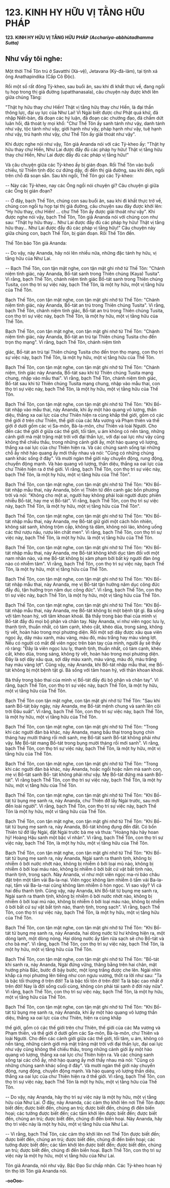 # 123. KINH HY HỮU VỊ TẰNG HỮU PHÁP

**123. KINH HY HỮU VỊ TẰNG HỮU PHÁP**
***(Acchariya-abbhùtadhamma Sutta)***

## Như vầy tôi nghe:

Một thời Thế Tôn trú ở Savatthi (Xá-vệ), Jetavana (Kỳ-đà-lâm), tại tịnh xá ông Anathapindika (Cấp Cô
Ðộc).

Rồi một số rất đông Tỷ-kheo, sau buổi ăn, sau khi đi khất thực về, đang ngồi tụ họp trong thị giả đường
(upatthanasala), câu chuyện này được khởi lên giữa chúng Tăng:

"Thật hy hữu thay chư Hiền! Thật vị tằng hữu thay chư Hiền, là đại thần thông lực, đại uy lực của Như
Lai! Vì Ngài biết được chư Phật quá khứ, đã nhập Niết-bàn, đã đoạn các hý luận, đã đoạn các chướng
đạo, đã chấm dứt luân hồi, đã thoát ly mọi khổ: "Chư Thế Tôn ấy sanh tánh như vậy, danh tánh như vậy,
tộc tánh như vậy, giới hạnh như vậy, pháp hạnh như vậy, tuệ hạnh như vậy, trú hạnh như vậy, chư Thế
Tôn ấy giải thoát như vậy".

Khi được nghe nói như vậy, Tôn giả Ananda nói với các Tỷ-kheo ấy: "Thật hy hữu thay chư Hiền, Như
Lai được đầy đủ các pháp hy hữu! Thật vị tằng hữu thay chư Hiền, Như Lai được đầy đủ các pháp vị
tằng hữu!"

Và câu chuyện giữa các Tỷ-kheo ấy bị gián đoạn. Rồi Thế Tôn vào buổi chiều, từ Thiền tịnh độc cư
đứng dậy, đi đến thị giả đường, sau khi đến, ngồi trên chỗ đã soạn sẵn. Sau khi ngồi, Thế Tôn gọi các
Tỷ-kheo:

-- Này các Tỷ-kheo, nay các Ông ngồi nói chuyện gì? Câu chuyện gì giữa các Ông bị gián đoạn?

-- Ở đây, bạch Thế Tôn, chúng con sau buổi ăn, sau khi đi khất thực trở về, chúng con ngồi tụ họp tại thị
giả đường, câu chuyện sau đây được khởi lên: "Hy hữu thay, chư Hiền! ... chư Thế Tôn ấy được giải
thoát như vậy". Khi được nghe nói vậy, bạch Thế Tôn, Tôn giả Ananda nói với chúng con như sau:
"Thật hy hữu thay... Như Lai được đầy đủ các pháp hy hữu! Thật vị tằng hữu thay... Như Lai được đầy
đủ các pháp vị tằng hữu!" Câu chuyện này giữa chúng con, bạch Thế Tôn, bị gián đoạn. Rồi Thế Tôn
đến.

Thế Tôn bảo Tôn giả Ananda:

-- Do vậy, này Ananda, hãy nói lên nhiều nữa, những đặc tánh hy hữu, vị tằng hữu của Như Lai.

-- Bạch Thế Tôn, con tận mặt nghe, con tận mặt ghi nhớ từ Thế Tôn: "Chánh niệm tỉnh giác, này
Ananda, Bồ-tát sanh trong Thiên chúng (Kaya) Tusita". Vì rằng, bạch Thế Tôn, chánh niệm tỉnh giác
Bồ-tát sanh trong Thiên chúng Tusita, con thọ trì sự việc này, bạch Thế Tôn, là một hy hữu, một vị tằng
hữu của Thế Tôn.

Bạch Thế Tôn, con tận mặt nghe, con tận mặt ghi nhớ từ Thế Tôn: "Chánh niệm tỉnh giác, này Ananda,
Bồ-tát an trú trong Thiên chúng Tusita". Vì rằng, bạch Thế Tôn, chánh niệm tỉnh giác, Bồ-tát an trú
trong Thiên chúng Tusita, con thọ trì sự việc này, bạch Thế Tôn, là một hy hữu, một vị tằng hữu của Thế
Tôn.

Bạch Thế Tôn, con tận mặt nghe, con tận mặt ghi nhớ từ Thế Tôn: "Chánh niệm tỉnh giác, này Ananda,
Bồ-tát an trú tại Thiên chúng Tusita cho đến trọn thọ mạng". Vì rằng, bạch Thế Tôn, chánh niệm tỉnh

giác, Bồ-tát an trú tại Thiên chúng Tusita cho đến trọn thọ mạng, con thọ trì sự việc này, bạch Thế Tôn,
là một hy hữu, một vị tằng hữu của Thế Tôn.

Bạch Thế Tôn, con tận mặt nghe, con tận mặt ghi nhớ từ Thế Tôn: "Chánh niệm, tỉnh giác này Ananda,
Bồ-tát sau khi từ Thiên chúng Tusita mạng chung, nhập vào mẫu thai". Vì rằng, bạch Thế Tôn, chánh
niệm tỉnh giác, Bồ-tát sau khi từ Thiên chúng Tusita mạng chung, nhập vào mẫu thai, con thọ trì sự việc
này, bạch Thế Tôn, là một hy hữu, một vị tằng hữu của Thế Tôn.

Bạch Thế Tôn, con tận mặt nghe, con tận mặt ghi nhớ từ Thế Tôn: "Khi Bồ-tát nhập vào mẫu thai, này
Ananda, khi ấy một hào quang vô lượng, thần diệu, thắng xa oai lực của chư Thiên hiện ra cùng khắp
thế giới, gồm có các thế giới ở trên chư Thiên, thế giới của các Ma vương và Phạm thiên và thế giới ở
dưới gồm các vị Sa-môn, Bà-la-môn, chư Thiên và loài Người. Cho đến các thế giới ở giữa các thế giới,
tối tăm, u ám không có nền tảng, những cảnh giới mà mặt trăng mặt trời với đại thần lực, với đại oai lực
như vậy cũng không thể chiếu thấu, trong những cảnh giới ấy, một hào quang vô lượng, thắng xa oai lực
của chư Thiên hiện ra. Và các chúng sanh sống tại những chỗ ấy nhờ hào quang ấy mới thấy nhau và
nói: "Cũng có những chúng sanh khác sống ở đây". Và mười ngàn thế giới này chuyển động, rung động,
chuyển động mạnh. Và hào quang vô lượng, thần diệu, thắng xa oai lực của chư Thiên hiện ra ở thế giới.
Vì rằng, bạch Thế Tôn, con thọ trì sự việc này, bạch Thế Tôn, là một hy hữu, một vị tằng hữu của Thế
Tôn".

Bạch Thế Tôn, con tận mặt nghe, con tận mặt ghi nhớ từ Thế Tôn: "Khi Bồ-tát nhập mẫu thai, này
Ananda, bốn vị Thiên tử đến canh gác bốn phương trời và nói: "Không cho một ai, người hay không
phải loài người được phiền nhiễu Bồ-tát, hay mẹ vị Bồ-tát". Vì rằng, bạch Thế Tôn, con thọ trì sự việc
này, bạch Thế Tôn, là một hy hữu, một vị tằng hữu của Thế Tôn".

Bạch Thế Tôn, con tận mặt nghe, con tận mặt ghi nhớ từ Thế Tôn: "Khi Bồ-tát nhập mẫu thai, này
Ananda, mẹ Bồ-tát giữ giới một cách hồn nhiên, không sát sanh, không trộm cắp, không tà dâm, không
nói láo, không uống các thứ rượu nấu, rượu lên chất men". Vì rằng, bạch Thế Tôn, con thọ trì sự việc
này, bạch Thế Tôn, là một hy hữu. là một vị tằng hữu của Thế Tôn.

Bạch Thế Tôn, con tận mặt nghe, con tận mặt ghi nhớ từ Thế Tôn: "Khi Bồ-tát nhập mẫu thai, này
Ananda, mẹ Bồ-tát không khởi dục tâm đối với một nam nhân nào, và mẹ Bồ-tát không bị xâm phạm
bởi bất kỳ người đàn ông nào có nhiễm tâm". Vì rằng, bạch Thế Tôn, con thọ trì sự việc này, bạch Thế
Tôn, là một hy hữu, một vị tằng hữu của Thế Tôn.

Bạch Thế Tôn, con tận mặt nghe, con tận mặt ghi nhớ từ Thế Tôn: "Khi Bồ-tát nhập mẫu thai, này
Ananda, mẹ vị Bồ-tát tận hưởng năm dục công đức đầy đủ, tận hưởng trọn năm dục công đức". Vì rằng,
bạch Thế Tôn, con thọ trì sự việc này, bạch Thế Tôn, là một hy hữu, một vị tằng hữu của Thế Tôn.

Bạch Thế Tôn, con tận mặt nghe, con tận mặt ghi nhớ từ Thế Tôn: "Khi Bồ-tát nhập mẫu thai, này
Ananda, mẹ Bồ-tát không bị một bệnh tật gì. Bà sống với tâm hoan hỷ, với tâm khoan khoái. Bà thấy
trong bào thai của mình vị Bồ-tát đầy đủ mọi bộ phận và chân tay. Này Ananda, ví như viên ngọc lưu ly,
thanh tịnh, thuần nhất, có tám cạnh, khéo cắt, khéo dũa, trong sáng, không tỳ vết, hoàn hảo trong mọi
phương diện. Rồi một sợi dây được xâu qua viên ngọc ấy, dây màu xanh, màu vàng, màu đỏ, màu trắng
hay màu vàng lợt. Nếu có người có mắt để viên ngọc trên bàn tay của mình, người ấy sẽ thấy rõ ràng:
"Ðây là viên ngọc lưu ly, thanh tịnh, thuần nhất, có tám cạnh, khéo cắt, khéo dũa, trong sáng, không tỳ
vết, hoàn hảo trong mọi phương diện. Ðây là sợi dây xâu qua, sợi dây màu xanh, màu vàng, màu đỏ,
màu trắng hay màu vàng lợt". Cũng vậy, này Ananda, khi Bồ-tát nhập mẫu thai, mẹ Bồ-tát không bị một
bệnh tật gì. Bà sống với tâm hoan hỷ, với thân khoan khoái.

Bà thấy trong bào thai của mình vị Bồ-tát đầy đủ bộ phận và chân tay". Vì rằng, bạch Thế Tôn, con thọ
trì sự việc này, bạch Thế Tôn, là một hy hữu, một vị tằng hữu của Thế Tôn.

Bạch Thế Tôn con tận mặt nghe, con tận mặt ghi nhớ từ Thế Tôn: "Sau khi sanh Bồ-tát bảy ngày, này
Ananda, mẹ Bồ-tát mệnh chung và sanh lên cõi trời Ðâu suất". Vì rằng, bạch Thế Tôn, con thọ trì sự
việc này, bạch Thế Tôn, là một hy hữu, một vị tằng hữu của Thế Tôn.

Bạch Thế Tôn, con tận mặt nghe, con tận mặt ghi nhớ từ Thế Tôn: "Trong khi các người đàn bà khác,
này Ananda, mang bầu thai trong bụng chín tháng hay mười tháng rồi mới sanh, mẹ Bồ-tát sanh Bồ-tát
không phải như vậy. Mẹ Bồ-tát mang Bồ-tát trong bụng mười tháng rồi mới sanh". Vì rằng, bạch Thế
Tôn, con thọ trì sự việc này, bạch Thế Tôn, là một hy hữu, một vị tằng hữu của Thế Tôn.

Bạch Thế Tôn, con tận mặt nghe, con tận mặt ghi nhớ từ Thế Tôn: "Trong khi các người đàn bà khác,
này Ananda, hoặc ngồi hoặc nằm mà sanh con, mẹ vị Bồ-tát sanh Bồ- tát không phải như vậy. Mẹ Bồ-tát
đứng mà sanh Bồ-tát". Vì rằng bạch Thế Tôn, con thọ trì sự việc này, bạch Thế Tôn, là một hy hữu, một
vị tằng hữu của Thế Tôn.

Bạch Thế Tôn, con tận mặt nghe, con tận mặt ghi nhớ từ Thế Tôn: "Khi Bồ-tát từ bụng mẹ sanh ra, này
Ananda, chư Thiên đỡ lấy Ngài trước, sau mới đến loài người". Vì rằng, bạch Thế Tôn, con thọ trì sự
việc này, bạch Thế Tôn là một hy hữu, một vi tằng hữu của Thế Tôn.

Bạch Thế Tôn, con tận mặt nghe, con tận mặt ghi nhớ từ Thế Tôn: "Khi Bồ-tát từ bụng mẹ sanh ra, này
Ananda, Bồ-tát không đụng đến đất. Có bốn Thiên tử đỡ lấy Ngài, đặt Ngài trước bà mẹ và thưa:
"Hoàng hậu hãy hoan hỷ! Hoàng Hậu sanh một bậc vĩ nhân". Vì rằng, bạch Thế Tôn, con thọ trì sự việc
này, bạch Thế Tôn, là một hy hữu, một vị tằng hữu của Thế Tôn.

Bạch Thế Tôn, con tận mặt nghe, con tận mặt ghi nhớ từ Thế Tôn: "Khi Bồ-tát từ bụng mẹ sanh ra, này
Ananda, Ngài sanh ra thanh tịnh, không bị nhiễm ô bởi nước nhớt nào, không bị nhiễm ô bởi loại mủ
nào, không bị nhiễm ô bởi loại máu nào, không bị nhiễm ô bởi bất cứ vật bất tịnh nào, thanh tịnh, trong
sạch. Này Ananda, ví như một viên ngọc ma-ni bảo châu đặt trên một tấm vải Ba-la-nại. Viên ngọc
không làm nhiễm ô tấm vải Ba-la-nại, tấm vải Ba-la-nai cũng không làm nhiễm ô hòn ngọc. Vì sao vậy?
Vì cả hai đều thanh tịnh. Cũng vậy, này Ananda, khi Bồ-tát từ bụng mẹ sanh ra, Ngài sanh ra thanh tịnh,
không bị nhiễm ô bởi nước nhớt nào, không bị nhiễm ô bởi loại mủ nào, không bị nhiễm ô bởi loại máu
nào, không bị nhiễm ô bởi bất cứ sự vật bất tịnh nào, thanh tịnh, trong sạch". Vì rằng, bạch Thế Tôn, con
thọ trì sự việc này, bạch Thế Tôn, là một hy hữu, một vị tằng hữu của Thế Tôn.

Bạch Thế Tôn, con tận mặt nghe, con tận mặt ghi nhớ từ Thế Tôn: "Khi Bồ-tát từ bụng mẹ sanh ra, này
Ananda, hai dòng nước từ hư không hiện ra, một dòng lạnh, một dòng nóng. Hai dòng nước ấy tắm rửa
sạch sẽ cho Bồ-tát và cho bà mẹ". Vì rằng, bạch Thế Tôn, con thọ trì sự việc này, bạch Thế Tôn, là một
hy hữu, một vị tằng hữu của Thế Tôn.

Bạch Thế Tôn, con tận mặt nghe, con tận mặt ghi nhớ từ Thế Tôn: "Bồ-tát khi sanh ra, này Ananda,
Ngài đứng vững, thăng bằng trên hai chân, mặt hướng phía Bắc, bước đi bảy bước, một lọng trắng được
che lên. Ngài nhìn khắp cả mọi phương lên tiếng như con ngưu vương, thốt ra lời như sau: "Ta là bậc tối
thượng ở trên đời! Ta là bậc tối tôn ở trên đời! Ta là bậc cao nhất ở trên đời! Nay là đời sống cuối cùng,
không còn phải tái sanh ở đời này nữa". Vì rằng, bạch Thế Tôn, con thọ trì sự việc này, bạch Thế Tôn, là
một hy hữu, một vị tằng hữu của Thế Tôn.

Bạch Thế Tôn, con tận mặt nghe, con tận mặt ghi nhớ từ Thế Tôn: "Khi Bồ-tát từ bụng mẹ sanh ra, này
Ananda, khi ấy một hào quang vô lượng thần diệu, thắng xa oai lực của chư Thiên, hiện ra cùng khắp

thế giới, gồm có các thế giới trên chư Thiên, thế giới của các Ma vương và Phạm thiên, và thế giới ở
dưới gồm các Sa-môn, Bà-la-môn, chư Thiên và loài Người. Cho đến các cảnh giới giữa các thế giới, tối
tăm, u ám, không có nền tảng, những cảnh giới mà mặt trăng mặt trời với đại thần lực, đại oai lực như
vậy cũng không thể chiếu thấu, trong những cảnh giới ấy một hào quang vô lượng, thắng xa oai lực chư
Thiên hiện ra. Và các chúng sanh sống tại các chỗ ấy, nhờ hào quang ấy mới thấy nhau mà nói: "Cũng
có những chúng sanh khác sống ở đây". Và mười ngàn thế giới này chuyển động, rung động, chuyển
động mạnh. Và hào quang vô lượng thần diệu, thắng xa oai lực của chư Thiên hiện ra ở thế giới. Vì
rằng, bạch Thế Tôn, con thọ trì sự việc này, bạch Thế Tôn là một hy hữu, một vị tằng hữu của Thế Tôn.

-- Do vậy, này Ananda, hãy thọ trì sự việc này là một hy hữu, một vị tằng hữu của Như Lai. Ở đây, này
Ananda, các cảm thọ khởi lên nơi Thế Tôn được biết đến; được biết đến, chúng an trú; được biết đến,
chúng đi đến biến hoại; các tưởng được biết đến; các tầm khởi lên được biết đến; được biết đến, chúng
an trú; được biết đến, chúng đi đến biến hoại. Này Ananda, hãy thọ trì việc này là một hy hữu, một vị
tằng hữu của Như Lai.

-- Vì rằng, bạch Thế Tôn, các cảm thọ khởi lên nơi Thế Tôn được biết đến; được biết đến, chúng an trú;
được biết đến, chúng đi đến biến hoại; các tưởng được biết đến; các tầm khởi lên được biết đến; được
biết đến, chúng an trú; được biết đến, chúng đi đến biến hoại. Bạch Thế Tôn, con thọ trì sự việc này là
một hy hữu, một vị tằng hữu của Như Lai.

Tôn giả Ananda, nói như vậy. Bậc Ðạo Sư chấp nhận. Các Tỷ-kheo hoan hỷ tín thọ lời Tôn giả Ananda
nói.

**-ooOoo-**

